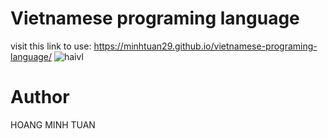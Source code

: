 # Vietnamese programing language
visit this link to use: https://minhtuan29.github.io/vietnamese-programing-language/
![haivl](https://user-images.githubusercontent.com/86332370/151216632-1f4e69a9-6637-4323-a309-616a1496234b.PNG)  
# Author
HOANG MINH TUAN

